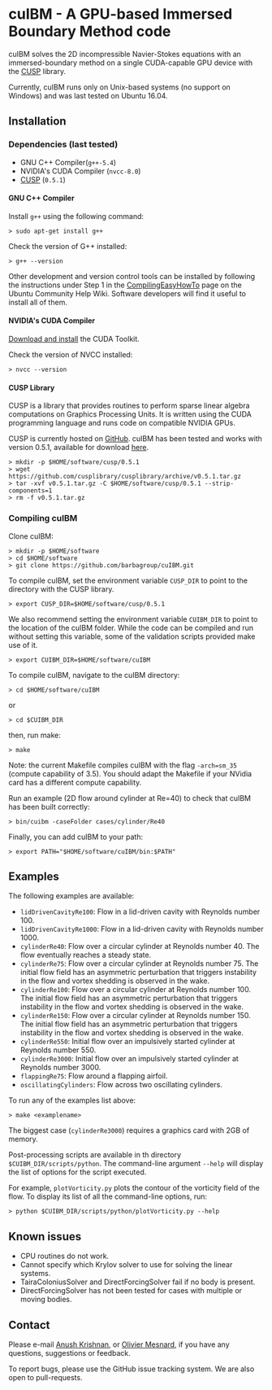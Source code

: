 # cuIBM - A GPU-based Immersed Boundary Method code

cuIBM solves the 2D incompressible Navier-Stokes equations with an immersed-boundary method on a single CUDA-capable GPU device with the [CUSP](https://github.com/cusplibrary/cusplibrary) library.

Currently, cuIBM runs only on Unix-based systems (no support on Windows) and was last tested on Ubuntu 16.04.


## Installation

### Dependencies (last tested)

* GNU C++ Compiler(`g++-5.4`)
* NVIDIA's CUDA Compiler (`nvcc-8.0`)
* [CUSP](https://github.com/cusplibrary/cusplibrary) (`0.5.1`)

#### GNU C++ Compiler

Install `g++` using the following command:

    > sudo apt-get install g++

Check the version of G++ installed:

    > g++ --version

Other development and version control tools can be installed by following the 
instructions under Step 1 in the 
[CompilingEasyHowTo](https://help.ubuntu.com/community/CompilingEasyHowTo) page 
on the Ubuntu Community Help Wiki. Software developers will find it useful to 
install all of them.

#### NVIDIA's CUDA Compiler

[Download and install](https://developer.nvidia.com/cuda-downloads) the CUDA 
Toolkit.

Check the version of NVCC installed:

    > nvcc --version

#### CUSP Library

CUSP is a library that provides routines to perform sparse linear algebra 
computations on Graphics Processing Units. It is written using the CUDA 
programming language and runs code on compatible NVIDIA GPUs. 

CUSP is currently hosted on 
[GitHub](https://github.com/cusplibrary/cusplibrary). cuIBM has been tested 
and works with version 0.5.1, available for download 
[here](https://github.com/cusplibrary/cusplibrary/archive/v0.5.1.tar.gz).

    > mkdir -p $HOME/software/cusp/0.5.1
    > wget https://github.com/cusplibrary/cusplibrary/archive/v0.5.1.tar.gz
    > tar -xvf v0.5.1.tar.gz -C $HOME/software/cusp/0.5.1 --strip-components=1
    > rm -f v0.5.1.tar.gz


### Compiling cuIBM

Clone cuIBM:

    > mkdir -p $HOME/software
    > cd $HOME/software
    > git clone https://github.com/barbagroup/cuIBM.git

To compile cuIBM, set the environment variable `CUSP_DIR` to point to the directory with the CUSP library.

    > export CUSP_DIR=$HOME/software/cusp/0.5.1

We also recommend setting the environment variable `CUIBM_DIR` to point to the 
location of the cuIBM folder. While the code can be compiled and run without 
setting this variable, some of the validation scripts provided make use of it.

    > export CUIBM_DIR=$HOME/software/cuIBM

To compile cuIBM, navigate to the cuIBM directory:

    > cd $HOME/software/cuIBM

or

    > cd $CUIBM_DIR

then, run make:

    > make

Note: the current Makefile compiles cuIBM with the flag `-arch=sm_35` (compute capability of 3.5). You should adapt the Makefile if your NVidia card has a different compute capability.

Run an example (2D flow around cylinder at Re=40) to check that cuIBM has been built correctly:

    > bin/cuibm -caseFolder cases/cylinder/Re40

Finally, you can add cuIBM to your path:

    > export PATH="$HOME/software/cuIBM/bin:$PATH"


## Examples

The following examples are available:

* `lidDrivenCavityRe100`: Flow in a lid-driven cavity with Reynolds number 100.
* `lidDrivenCavityRe1000`: Flow in a lid-driven cavity with Reynolds number 1000.
* `cylinderRe40`: Flow over a circular cylinder at Reynolds number 40. The 
flow eventually reaches a steady state.
* `cylinderRe75`: Flow over a circular cylinder at Reynolds number 75. The 
initial flow field has an asymmetric perturbation that triggers instability in 
the flow and vortex shedding is observed in the wake.
* `cylinderRe100`: Flow over a circular cylinder at Reynolds number 100. The 
initial flow field has an asymmetric perturbation that triggers instability in 
the flow and vortex shedding is observed in the wake.
* `cylinderRe150`: Flow over a circular cylinder at Reynolds number 150. The 
initial flow field has an asymmetric perturbation that triggers instability in 
the flow and vortex shedding is observed in the wake.
* `cylinderRe550`: Initial flow over an impulsively started cylinder at 
Reynolds number 550.
* `cylinderRe3000`: Initial flow over an impulsively started cylinder at 
Reynolds number 3000.
* `flappingRe75`: Flow around a flapping airfoil.
* `oscillatingCylinders`: Flow across two oscillating cylinders.
    
To run any of the examples list above:

    > make <examplename>

The biggest case (`cylinderRe3000`) requires a graphics card with 2GB of memory.

Post-processing scripts are available in th directory 
`$CUIBM_DIR/scripts/python`. The command-line argument `--help` will display 
the list of options for the script executed. 

For example, `plotVorticity.py` plots the contour of the vorticity field of the 
flow. To display its list of all the command-line options, run:

    > python $CUIBM_DIR/scripts/python/plotVorticity.py --help


## Known issues

* CPU routines do not work.
* Cannot specify which Krylov solver to use for solving the linear systems.
* TairaColoniusSolver and DirectForcingSolver fail if no body is present.
* DirectForcingSolver has not been tested for cases with multiple or moving 
bodies.

## Contact

Please e-mail [Anush Krishnan](mailto:k.anush@gmail.com), 
or [Olivier Mesnard](mailto:mesnardo@gwu.edu), if you have any 
questions, suggestions or feedback.

To report bugs, please use the GitHub issue tracking system. We are also open to pull-requests.
